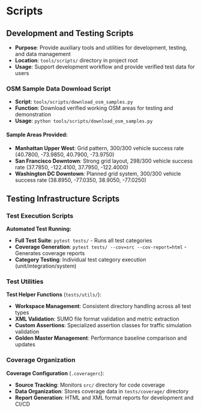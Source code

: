 # Scripts

## Development and Testing Scripts

- **Purpose**: Provide auxiliary tools and utilities for development, testing, and data management
- **Location**: `tools/scripts/` directory in project root
- **Usage**: Support development workflow and provide verified test data for users

### OSM Sample Data Download Script

- **Script**: `tools/scripts/download_osm_samples.py`
- **Function**: Download verified working OSM areas for testing and demonstration
- **Usage**: `python tools/scripts/download_osm_samples.py`

#### Sample Areas Provided:

- **Manhattan Upper West**: Grid pattern, 300/300 vehicle success rate (40.7800, -73.9850, 40.7900, -73.9750)
- **San Francisco Downtown**: Strong grid layout, 298/300 vehicle success rate (37.7850, -122.4100, 37.7950, -122.4000)
- **Washington DC Downtown**: Planned grid system, 300/300 vehicle success rate (38.8950, -77.0350, 38.9050, -77.0250)

## Testing Infrastructure Scripts

### Test Execution Scripts

**Automated Test Running:**

- **Full Test Suite**: `pytest tests/` - Runs all test categories
- **Coverage Generation**: `pytest tests/ --cov=src --cov-report=html` - Generates coverage reports
- **Category Testing**: Individual test category execution (unit/integration/system)

### Test Utilities

**Test Helper Functions** (`tests/utils/`):

- **Workspace Management**: Consistent directory handling across all test types
- **XML Validation**: SUMO file format validation and metric extraction
- **Custom Assertions**: Specialized assertion classes for traffic simulation validation
- **Golden Master Management**: Performance baseline comparison and updates

### Coverage Organization

**Coverage Configuration** (`.coveragerc`):

- **Source Tracking**: Monitors `src/` directory for code coverage
- **Data Organization**: Stores coverage data in `tests/coverage/` directory
- **Report Generation**: HTML and XML format reports for development and CI/CD